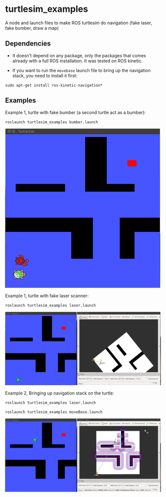 # turtlesim_examples
A node and launch files to make ROS turtlesim do navigation (fake laser, fake bumber, draw a map)


## Dependencies

- It doesn't depend on any package, only the packages that comes already with a full 
ROS installation. It was tested on ROS kinetic.

- If you want to run the ```movebase``` launch file to bring up the navigation stack, you need to install it first:
```
sudo apt-get install ros-kinetic-navigation*
```
## Examples
Example 1, turtle with fake bumber (a second turtle act as a bumber):
```
roslaunch turtlesim_examples bumber.launch
```
![turtle with fake bumber](include/2.gif)


Example 1, turtle with fake laser scanner:
```
roslaunch turtlesim_examples laser.launch
```

![turtle with fake laser](include/0.gif)


Example 2, Bringing up navigation stack on the turtle:
```
roslaunch turtlesim_examples laser.launch
```
```
roslaunch turtlesim_examples moveBase.launch
```

![turtle with fake laser](include/1.gif)
